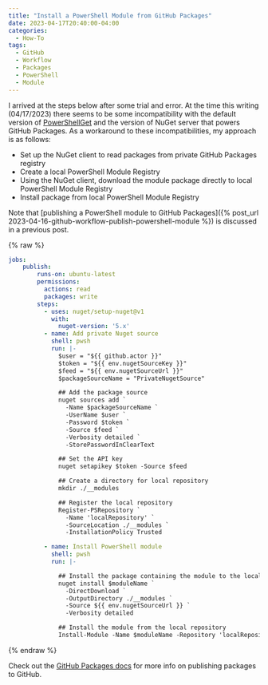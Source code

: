 ```yaml
---
title: "Install a PowerShell Module from GitHub Packages"
date: 2023-04-17T20:40:00-04:00
categories:
  - How-To
tags:
  - GitHub
  - Workflow
  - Packages
  - PowerShell
  - Module
---
```


I arrived at the steps below after some trial and error. At the time this writing (04/17/2023) there seems to be some incompatibility with the default version of [PowerShellGet](powershellget-docs) and the version of NuGet server that powers GitHub Packages. As a workaround to these incompatibilities, my approach is as follows:

  * Set up the NuGet client to read packages from private GitHub Packages registry
  * Create a local PowerShell Module Registry
  * Using the NuGet client, download the module package directly to local PowerShell Module Registry
  * Install package from local PowerShell Module Registry

Note that [publishing a PowerShell module to GitHub Packages]({% post_url 2023-04-16-github-workflow-publish-powershell-module %}) is discussed in a previous post.

{% raw %}
```yml
jobs:
    publish:
        runs-on: ubuntu-latest
        permissions:
          actions: read
          packages: write
        steps:
          - uses: nuget/setup-nuget@v1
            with:
              nuget-version: '5.x'
          - name: Add private Nuget source
            shell: pwsh
            run: |-
              $user = "${{ github.actor }}"
              $token = "${{ env.nugetSourceKey }}"
              $feed = "${{ env.nugetSourceUrl }}"
              $packageSourceName = "PrivateNugetSource"

              ## Add the package source
              nuget sources add `
                -Name $packageSourceName `
                -UserName $user `
                -Password $token `
                -Source $feed `
                -Verbosity detailed `
                -StorePasswordInClearText

              ## Set the API key
              nuget setapikey $token -Source $feed

              ## Create a directory for local repository
              mkdir ./__modules

              ## Register the local repository
              Register-PSRepository `
                -Name 'localRepository' `
                -SourceLocation ./__modules `
                -InstallationPolicy Trusted 

          - name: Install PowerShell module
            shell: pwsh
            run: |-

              ## Install the package containing the module to the local repository
              nuget install $moduleName `
                -DirectDownload `
                -OutputDirectory ./__modules `
                -Source ${{ env.nugetSourceUrl }} `
                -Verbosity detailed

              ## Install the module from the local repository
              Install-Module -Name $moduleName -Repository 'localRepository'
```
{% endraw %}

Check out the [GitHub Packages docs][github-packages-docs] for more info on publishing packages to GitHub.

[powershellget-docs]: https://learn.microsoft.com/en-us/powershell/module/powershellget/?view=powershellget-2.x
[github-packages-docs]: https://docs.github.com/en/packages/learn-github-packages/introduction-to-github-packages
